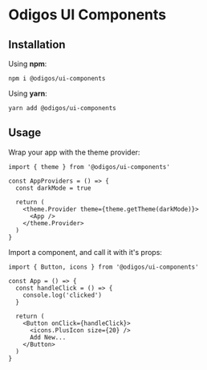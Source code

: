 # Odigos UI Components

## Installation

Using **npm**:

```shell
npm i @odigos/ui-components
```

Using **yarn**:

```shell
yarn add @odigos/ui-components
```

## Usage

Wrap your app with the theme provider:

```tsx
import { theme } from '@odigos/ui-components'

const AppProviders = () => {
  const darkMode = true

  return (
    <theme.Provider theme={theme.getTheme(darkMode)}>
      <App />
    </theme.Provider>
  )
}
```

Import a component, and call it with it's props:

```tsx
import { Button, icons } from '@odigos/ui-components'

const App = () => {
  const handleClick = () => {
    console.log('clicked')
  }

  return (
    <Button onClick={handleClick}>
      <icons.PlusIcon size={20} />
      Add New...
    </Button>
  )
}
```

